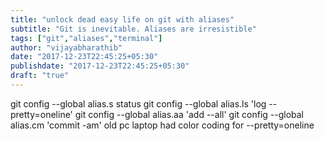 ```yaml
---
title: "unlock dead easy life on git with aliases"
subtitle: "Git is inevitable. Aliases are irresistible"
tags: ["git","aliases","terminal"]
author: "vijayabharathib"
date: "2017-12-23T22:45:25+05:30"
publishdate: "2017-12-23T22:45:25+05:30"
draft: "true"
---
```



git config --global alias.s status
git config --global alias.ls 'log --pretty=oneline'
git config --global alias.aa 'add --all'
git config --global alias.cm 'commit -am'
old pc laptop had color coding for --pretty=oneline

